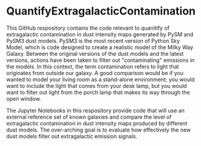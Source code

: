 # QuantifyExtragalacticContamination

This GitHub respository contains the code relevant to quanitify of extragalactic contamination in dust intensity maps generated by PySM and PySM3 dust models. PySM3 is the most recent version of Python Sky Model, which is code designed to create a realistic model of the Milky Way Galaxy. Between the original versions of the dust models and the latest versions, actions have been taken to filter out "contaminating" emissions in the models. In this context, the term contamination refers to light that originates from outside our galaxy. A good comparison would be if you wanted to model your living room as a stand-alone environment; you would want to include the light that comes from your desk lamp, but you would want to filter out light from the porch lamp that makes its way through the open window. 

The Jupyter Notebooks in this respository provide code that will use an external reference set of known galaxies and compare the level of extragalactic contamination in dust intensity maps produced by different dust models. The over-arching goal is to evaluate how effectively the new dust models filter out extragalactic emission signals. 
